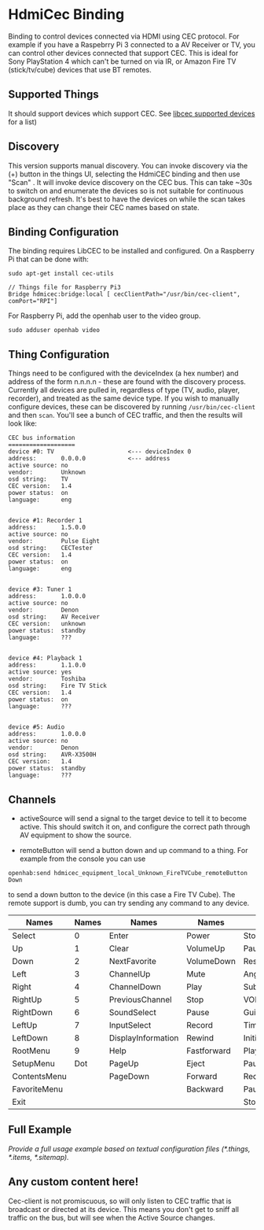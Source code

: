 # HdmiCec Binding

Binding to control devices connected via HDMI using CEC protocol. For example if you have a Raspebrry Pi 3 connected to a AV Receiver or TV, you can control other devices connected that support CEC. This is ideal for Sony PlayStation 4 which can't be turned on via IR, or Amazon Fire TV (stick/tv/cube) devices that use BT remotes.

## Supported Things

It should support devices which support CEC. See [libcec supported devices](http://libcec.pulse-eight.com/Vendor/Support) for a list)

## Discovery

This version supports manual discovery. You can invoke discovery via the (+) button in the things UI, selecting the HdmiCEC binding and then use "Scan" . It will invoke device discovery on the CEC bus. This can take ~30s to switch on and enumerate the devices so is not suitable for continuous background refresh. It's best to have the devices on while the scan takes place as they can change their CEC names based on state.

## Binding Configuration

The binding requires LibCEC to be installed and configured. On a Raspberry Pi that can be done with:

```shell
sudo apt-get install cec-utils
```

```
// Things file for Raspberry Pi3
Bridge hdmicec:bridge:local [ cecClientPath="/usr/bin/cec-client", comPort="RPI"] 
```

For Raspberry Pi, add the openhab user to the video group.

```shell
sudo adduser openhab video
```

## Thing Configuration

Things need to be configured with the deviceIndex (a hex number) and address of the form n.n.n.n - these are found with the discovery process. Currently all devices are pulled in, regardless of type (TV, audio, player, recorder), and treated as the same device type. If you wish to manually configure devices, these can be discovered by running `/usr/bin/cec-client` and then `scan`. You'll see a bunch of CEC traffic, and then the results will look like:

```
CEC bus information
===================
device #0: TV                     <--- deviceIndex 0
address:       0.0.0.0            <--- address
active source: no
vendor:        Unknown
osd string:    TV
CEC version:   1.4
power status:  on
language:      eng


device #1: Recorder 1
address:       1.5.0.0
active source: no
vendor:        Pulse Eight
osd string:    CECTester
CEC version:   1.4
power status:  on
language:      eng


device #3: Tuner 1
address:       1.0.0.0
active source: no
vendor:        Denon
osd string:    AV Receiver
CEC version:   unknown
power status:  standby
language:      ???


device #4: Playback 1
address:       1.1.0.0
active source: yes
vendor:        Toshiba
osd string:    Fire TV Stick
CEC version:   1.4
power status:  on
language:      ???


device #5: Audio
address:       1.0.0.0
active source: no
vendor:        Denon
osd string:    AVR-X3500H
CEC version:   1.4
power status:  standby
language:      ???
```

## Channels

- activeSource will send a signal to the target device to tell it to become active. This should switch it on, and configure the correct path through AV equipment to show the source.

- remoteButton will send a button down and up command to a thing. For example from the console you can use

```
openhab:send hdmicec_equipment_local_Unknown_FireTVCube_remoteButton Down
```

to send a down button to the device (in this case a Fire TV Cube). The remote support is dumb, you can try sending any command to any device.

| Names | Names | Names | Names | Names | Names |
| ---- | ---- | ---- | ---- | ---- | ---- |
| Select  |   0   |   Enter   |   Power   |   StopRecord  |   MuteFunction    |
| Up  |   1   |   Clear   |   VolumeUp    |   PauseRecord |   RestoreVolumeFunction   |
| Down    |   2   |   NextFavorite    |   VolumeDown  |   Reserved    |   TuneFunction    |
| Left    |   3   |   ChannelUp   |   Mute    |   Angle   |   SelectMediaFunction |
| Right   |   4   |   ChannelDown |   Play    |   Subpicture  |   SelectA/VInputFunction  |
| RightUp |   5   |   PreviousChannel |   Stop    |   VOD |   SelectAudioInputFunction    |
| RightDown   |   6   |   SoundSelect |   Pause   |   Guide   |   PowerToggleFunction |
| LeftUp  |   7   |   InputSelect |   Record  |   Timer   |   PowerOffFunction    |
| LeftDown    |   8   |   DisplayInformation  |   Rewind  |   InitialConfiguration    |   PowerOnFunction |
| RootMenu    |   9   |   Help    |   Fastforward |   PlayFunction    |   Blue    |
| SetupMenu   |   Dot |   PageUp  |   Eject   |   PausePlayFunction   |   Red |
| ContentsMenu    |       |   PageDown    |   Forward |   RecordFunction  |   Green   |
| FavoriteMenu    |       |       |   Backward    |   PauseRecordFunction |   Yellow  |
| Exit    |       |       |       |   StopFunction    |   Data    |

## Full Example

_Provide a full usage example based on textual configuration files (*.things, *.items, *.sitemap)._

## Any custom content here!

Cec-client is not promiscuous, so will only listen to CEC traffic that is broadcast or directed at its device. This means you don't get to sniff all traffic on the bus, but will see when the Active Source changes.
